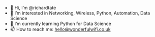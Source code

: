 - 👋 Hi, I’m @richardtate
- 👀 I’m interested in Networking, Wireless, Python, Automation, Data Science
- 🌱 I’m currently learning Python for Data Science
- 📫 How to reach me: hello@wonderfulwifi.co.uk

<!---
richardtate/richardtate is a ✨ special ✨ repository because its `README.md` (this file) appears on your GitHub profile.
You can click the Preview link to take a look at your changes.
--->
